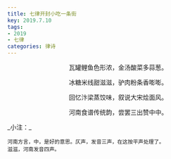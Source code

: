 ```yaml
---
title: 七律开封小吃一条街
key: 2019.7.10
tags: 
- 2019
- 七律
categories: 律诗
---
```


<p align="center">瓦罐鲤鱼色形浓，金汤酸菜多蒜葱。
</p>
<p align="center">冰糖米线甜滋滋，驴肉粉条香嘭嘭。
</p>
<p align="center">回忆汴梁蒸饺味，叙说大宋烩面风。
</p>
<p align="center">河南食谱传统韵，尝罢三出赞中中。
</p>
_小注：_

```
河南方言，中，是好的意思。仄声，发音三声，在这按平声处理了。
滋滋，河南发音四声。
```